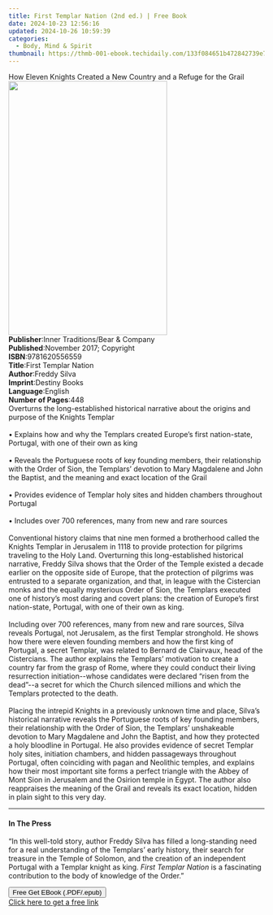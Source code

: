 ```yaml
---
title: First Templar Nation (2nd ed.) | Free Book
date: 2024-10-23 12:56:16
updated: 2024-10-26 10:59:39
categories:
  - Body, Mind & Spirit
thumbnail: https://thmb-001-ebook.techidaily.com/133f084651b472842739e778f204be1b8ecb6c20e48c3d5c73f0c9f07ce13176.jpg
---
```

<main id="book-container">
  <div class="flex flex-col">
    <div class="book-brief flex-1 py-6 px-4 sm:p-6 md:py-10 md:px-8">
      <!-- brief-->
      <div class="book-brief-main">
        How Eleven Knights Created a New Country and a Refuge for the Grail
      </div>
    </div>
    <div
      class="book-meta-info flex-1 grid gap-4 col-start-1 col-end-3 row-start-1 sm:mb-6 sm:grid-cols-4 lg:gap-6 lg:col-start-2 lg:row-end-6 lg:row-span-6 lg:mb-0"
    >
      <div
        class="book-meta-info-left place-content-center mt-4 p-4 text-sm leading-6 col-start-2 col-span-2 dark:text-slate-400"
      >
        <img
          class="w-full h-500 object-cover rounded-lg sm:h-255 sm:col-span-2 lg:col-span-full"
          src="https://img-001-ebook.techidaily.com/66a1d7d0c26566e9b4debff8467b58f2ce038b3d4dbfb9bbecc42f72206213e1.jpg"
          alt=""
          width="312"
          height="500"
        />
      </div>
      <div
        class="book-meta-info-right mt-2 col-start-1 row-start-2 col-span-3 self-center"
      >
        <!-- meta data  -->
        <div class="flex flex-col px-4 md:px-8">
          <div class="flex-1">
            <strong>Publisher</strong>:<span class="px-2"
              >Inner Traditions/Bear &amp; Company</span
            >
          </div>
          <div class="flex-1">
            <strong>Published</strong>:<span class="px-2"
              >November 2017; Copyright</span
            >
          </div>
          <div class="flex-1">
            <strong>ISBN</strong>:<span class="px-2">9781620556559</span>
          </div>
          <div class="flex-1">
            <strong>Title</strong>:<span class="px-2"
              >First Templar Nation</span
            >
          </div>
          <div class="flex-1">
            <strong>Author</strong>:<span class="px-2">Freddy Silva</span>
          </div>
          <div class="flex-1">
            <strong>Imprint</strong>:<span class="px-2">Destiny Books</span>
          </div>
          <div class="flex-1">
            <strong>Language</strong>:<span class="px-2">English</span>
          </div>
          <div class="flex-1">
            <strong>Number of Pages</strong>:<span class="px-2">448</span>
          </div>
        </div>
      </div>
    </div>
    <div class="book-description flex-1 py-6 px-4 sm:p-6 md:py-10 md:px-8">
      <div class="book-description-main">
        <div accordion-content="" id="description">
          Overturns the long-established historical narrative about the origins
          and purpose of the Knights Templar <br /><br />• Explains how and why
          the Templars created Europe’s first nation-state, Portugal, with one
          of their own as king <br /><br />• Reveals the Portuguese roots of key
          founding members, their relationship with the Order of Sion, the
          Templars’ devotion to Mary Magdalene and John the Baptist, and the
          meaning and exact location of the Grail <br /><br />• Provides
          evidence of Templar holy sites and hidden chambers throughout Portugal
          <br /><br />• Includes over 700 references, many from new and rare
          sources <br /><br />Conventional history claims that nine men formed a
          brotherhood called the Knights Templar in Jerusalem in 1118 to provide
          protection for pilgrims traveling to the Holy Land. Overturning this
          long-established historical narrative, Freddy Silva shows that the
          Order of the Temple existed a decade earlier on the opposite side of
          Europe, that the protection of pilgrims was entrusted to a separate
          organization, and that, in league with the Cistercian monks and the
          equally mysterious Order of Sion, the Templars executed one of
          history’s most daring and covert plans: the creation of Europe’s first
          nation-state, Portugal, with one of their own as king.
          <br /><br />Including over 700 references, many from new and rare
          sources, Silva reveals Portugal, not Jerusalem, as the first Templar
          stronghold. He shows how there were eleven founding members and how
          the first king of Portugal, a secret Templar, was related to Bernard
          de Clairvaux, head of the Cistercians. The author explains the
          Templars’ motivation to create a country far from the grasp of Rome,
          where they could conduct their living resurrection initiation--whose
          candidates were declared “risen from the dead”--a secret for which the
          Church silenced millions and which the Templars protected to the
          death. <br /><br />Placing the intrepid Knights in a previously
          unknown time and place, Silva’s historical narrative reveals the
          Portuguese roots of key founding members, their relationship with the
          Order of Sion, the Templars’ unshakeable devotion to Mary Magdalene
          and John the Baptist, and how they protected a holy bloodline in
          Portugal. He also provides evidence of secret Templar holy sites,
          initiation chambers, and hidden passageways throughout Portugal, often
          coinciding with pagan and Neolithic temples, and explains how their
          most important site forms a perfect triangle with the Abbey of Mont
          Sion in Jerusalem and the Osirion temple in Egypt. The author also
          reappraises the meaning of the Grail and reveals its exact location,
          hidden in plain sight to this very day.
        </div>
        <div class="accordion-fader"></div>
      </div>
    </div>
    <div class="book-excerpts flex-1 py-6 px-4 sm:p-6 md:py-10 md:px-8">
      <!-- excerpts-->
      <div class="book-excerpts-main">
        <hr />
        <h4 class="placeholder placeholder-heading">
          <span>In The Press</span>
        </h4>
        <p>
          “In this well-told story, author Freddy Silva has filled a
          long-standing need for a real understanding of the Templars’ early
          history, their search for treasure in the Temple of Solomon, and the
          creation of an independent Portugal with a Templar knight as king.
          <i>First Templar Nation</i> is a fascinating contribution to the body
          of knowledge of the Order.”
        </p>
      </div>
    </div>
    <div
      class="book-about-author flex-1 py-6 px-4 sm:p-6 md:py-10 md:px-8"
    ></div>
    <div class="book-free-get flex-1 py-6 px-4 sm:p-6 md:py-10 md:px-8">
      <button
        id="btn-free-get"
        class="bg-blue-500 hover:bg-blue-700 text-white font-bold py-2 px-4 rounded"
      >
        Free Get EBook (.PDF/.epub)
      </button>
      <div id="countdown-display" class="px-2 text-lg mt-2"></div>
      <a
        id="free-link"
        class="hidden bg-blue-500 hover:bg-blue-700 text-white font-bold py-2 px-4 rounded"
        href="https://www.ebooks.com/en-us/book/95782740/first-templar-nation/freddy-silva/"
        target="_blank"
        >Click here to get a free link</a
      >
    </div>
    <script>
      let countdownTime = 0;
      let countdownInterval = null;
      document
        .getElementById('btn-free-get')
        .addEventListener('click', startCountdown);
      function startCountdown() {
        countdownTime = new Date().getTime() + 60000 * 3;
        countdownInterval = setInterval(updateCountdown, 1000);
        document.getElementById('btn-free-get').disabled = true;
        document
          .getElementById('btn-free-get')
          .classList.add('bg-gray-500', 'cursor-not-allowed');
      }
      function updateCountdown() {
        let currentTime = new Date().getTime();
        let timeLeft = countdownTime - currentTime;
        let secondsLeft = Math.floor(timeLeft / 1000);
        document.getElementById('countdown-display').innerHTML =
          `Remaining time: ${secondsLeft} seconds.`;
        if (secondsLeft <= 0) {
          clearInterval(countdownInterval);
          document.getElementById('btn-free-get').classList.add('hidden');
          document.getElementById('free-link').classList.remove('hidden');
          document.getElementById('countdown-display').innerHTML = '';
        }
      }
    </script>
  </div>
</main>
